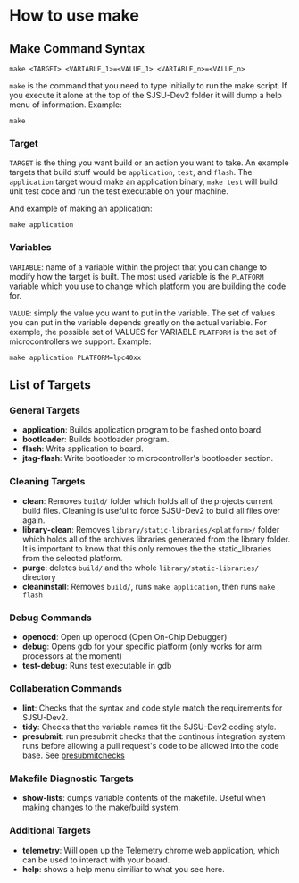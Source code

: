 # How to use make

## Make Command Syntax

    make <TARGET> <VARIABLE_1>=<VALUE_1> <VARIABLE_n>=<VALUE_n>

`make` is the command that you need to type initially to run the make
script. If you execute it alone at the top of the SJSU-Dev2 folder it
will dump a help menu of information. Example:

    make

### Target

`TARGET` is the thing you want build or an action you want to take. An
example targets that build stuff would be `application`, `test`, and `flash`.
The `application` target would make an application binary, `make test` will
build unit test code and run the test executable on your machine.

And example of making an application:

    make application

### Variables

`VARIABLE`: name of a variable within the project that you can change to
modify how the target is built. The most used variable is the `PLATFORM`
variable which you use to change which platform you are building the
code for.

`VALUE`: simply the value you want to put in the variable. The set of
values you can put in the variable depends greatly on the actual
variable. For example, the possible set of VALUES for VARIABLE
`PLATFORM` is the set of microcontrollers we support. Example:

    make application PLATFORM=lpc40xx

## List of Targets

### General Targets

- **application**: Builds application program to be flashed onto board.
- **bootloader**: Builds bootloader program.
- **flash**: Write application to board.
- **jtag-flash**: Write bootloader to microcontroller's bootloader section.

### Cleaning Targets
- **clean**: Removes `build/` folder which holds all of the projects current
  build files. Cleaning is useful to force SJSU-Dev2 to build all files over
  again.
- **library-clean**: Removes `library/static-libraries/<platform>/` folder which
  holds all of the archives libraries generated from the library folder. It is
  important to know that this only removes the the static_libraries from the
  selected platform.
- **purge**: deletes `build/` and the whole `library/static-libraries/`
  directory
- **cleaninstall**: Removes `build/`, runs `make application`, then runs
  `make flash`

### Debug Commands

- **openocd**: Open up openocd (Open On-Chip Debugger)
- **debug**: Opens gdb for your specific platform (only works for arm
  processors at the moment)
- **test-debug**: Runs test executable in gdb

### Collaberation Commands

- **lint**: Checks that the syntax and code style match the
  requirements for SJSU-Dev2.
- **tidy**: Checks that the variable names fit the SJSU-Dev2 coding
  style.
- **presubmit**: run presubmit checks that the continous integration system runs
  before allowing a pull request's code to be allowed into the code base.
  See [presubmitchecks](../contributing/presubmit-checks.html)

### Makefile Diagnostic Targets

- **show-lists**: dumps variable contents of the makefile. Useful when making
changes to the make/build system.

### Additional Targets
- **telemetry**: Will open up the Telemetry chrome web application, which can be
  used to interact with your board.
- **help**: shows a help menu similiar to what you see here.